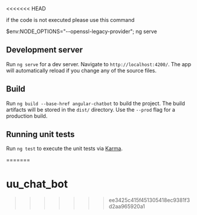 <<<<<<< HEAD


if the code is not executed 
please use this command 

$env:NODE_OPTIONS="--openssl-legacy-provider"; ng serve
 
## Development server

Run `ng serve` for a dev server. Navigate to `http://localhost:4200/`. The app will automatically reload if you change any of the source files.

## Build

Run `ng build --base-href angular-chatbot` to build the project. The build artifacts will be stored in the `dist/` directory. Use the `--prod` flag for a production build.

## Running unit tests

Run `ng test` to execute the unit tests via [Karma](https://karma-runner.github.io).

=======
# uu_chat_bot
>>>>>>> ee3425c415f451305418ec9381f3d2aa965920a1
